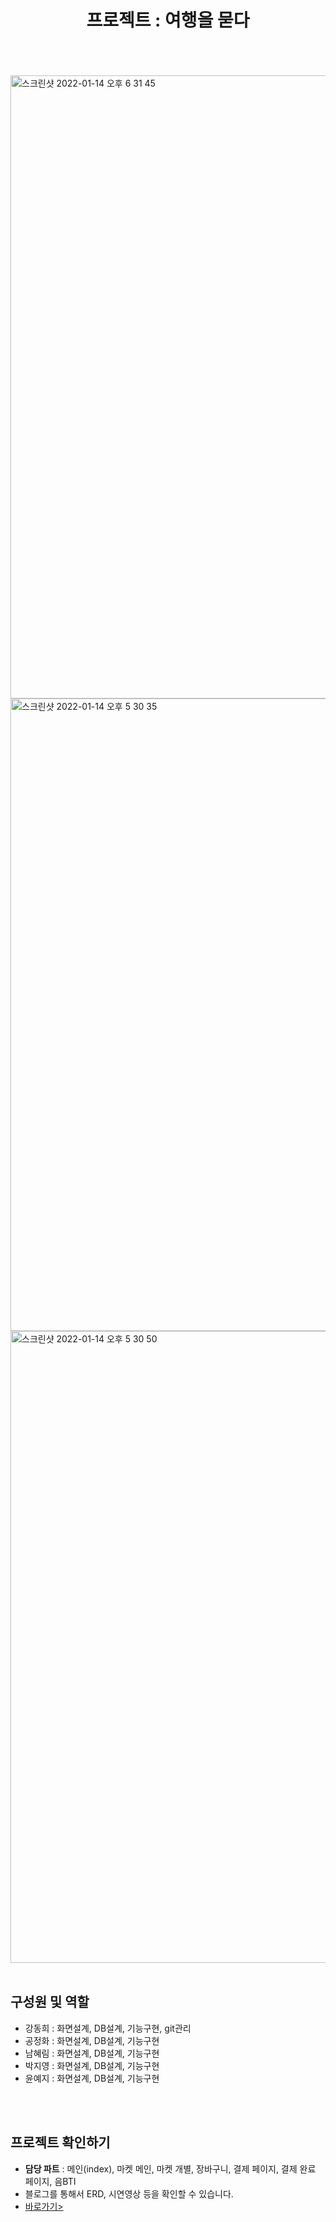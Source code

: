 <h1 align="center">프로젝트 : 여행을 묻다</h1>
<br><br>
<br>
<img width="997" alt="스크린샷 2022-01-14 오후 6 31 45" src="https://user-images.githubusercontent.com/82820237/149492727-90a117e6-ec5f-4973-b6de-90447e9b7e07.png">
<br>
<img width="1012" alt="스크린샷 2022-01-14 오후 5 30 35" src="https://user-images.githubusercontent.com/82820237/149492523-a740e96c-cdf7-4faa-99a4-7f4e3c039d86.png">
<br>
<img width="1011" alt="스크린샷 2022-01-14 오후 5 30 50" src="https://user-images.githubusercontent.com/82820237/149492417-d24b76b3-b4fb-4188-9032-7543e00bbdb9.png">
<br><br>
<h2>구성원 및 역할</h2>
<ul> 
  <li>강동희 : 화면설계, DB설계, 기능구현, git관리</li>
  <li>공정화 : 화면설계, DB설계, 기능구현</li>
  <li>남혜림 : 화면설계, DB설계, 기능구현</li>
  <li>박지영 : 화면설계, DB설계, 기능구현</li>
  <li>윤예지 : 화면설계, DB설계, 기능구현</li>
</ul>
<br><br>
<h2>프로젝트 확인하기</h2>
<ul>
  <li><b>담당 파트</b> : 메인(index), 마켓 메인, 마켓 개별, 장바구니, 결제 페이지, 결제 완료 페이지, 음BTI</li>
  <li>블로그를 통해서 ERD, 시연영상 등을 확인할 수 있습니다.</li>
  <li><a href="https://blog.naver.com/kangactor123/222563346394">바로가기></a></li>
</ul>
<br>



